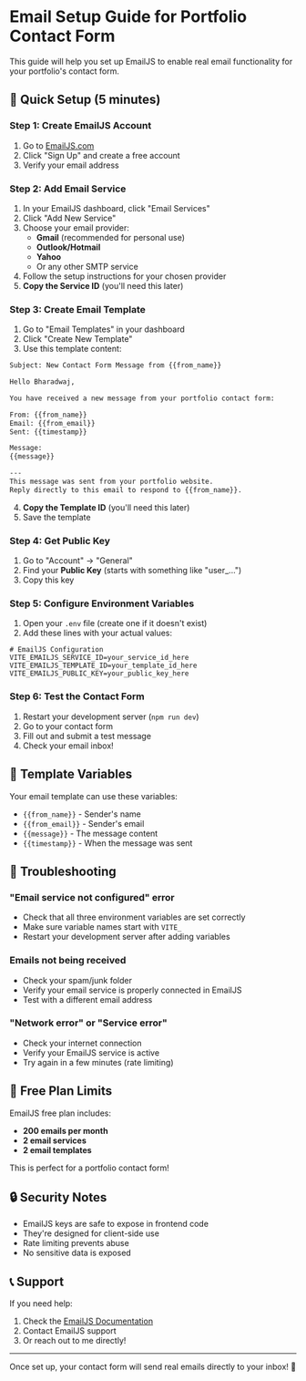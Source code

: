 # Email Setup Guide for Portfolio Contact Form

This guide will help you set up EmailJS to enable real email functionality for your portfolio's contact form.

## 🚀 Quick Setup (5 minutes)

### Step 1: Create EmailJS Account
1. Go to [EmailJS.com](https://www.emailjs.com/)
2. Click "Sign Up" and create a free account
3. Verify your email address

### Step 2: Add Email Service
1. In your EmailJS dashboard, click "Email Services"
2. Click "Add New Service"
3. Choose your email provider:
   - **Gmail** (recommended for personal use)
   - **Outlook/Hotmail**
   - **Yahoo**
   - Or any other SMTP service
4. Follow the setup instructions for your chosen provider
5. **Copy the Service ID** (you'll need this later)

### Step 3: Create Email Template
1. Go to "Email Templates" in your dashboard
2. Click "Create New Template"
3. Use this template content:

```html
Subject: New Contact Form Message from {{from_name}}

Hello Bharadwaj,

You have received a new message from your portfolio contact form:

From: {{from_name}}
Email: {{from_email}}
Sent: {{timestamp}}

Message:
{{message}}

---
This message was sent from your portfolio website.
Reply directly to this email to respond to {{from_name}}.
```

4. **Copy the Template ID** (you'll need this later)
5. Save the template

### Step 4: Get Public Key
1. Go to "Account" → "General"
2. Find your **Public Key** (starts with something like "user_...")
3. Copy this key

### Step 5: Configure Environment Variables
1. Open your `.env` file (create one if it doesn't exist)
2. Add these lines with your actual values:

```env
# EmailJS Configuration
VITE_EMAILJS_SERVICE_ID=your_service_id_here
VITE_EMAILJS_TEMPLATE_ID=your_template_id_here
VITE_EMAILJS_PUBLIC_KEY=your_public_key_here
```

### Step 6: Test the Contact Form
1. Restart your development server (`npm run dev`)
2. Go to your contact form
3. Fill out and submit a test message
4. Check your email inbox!

## 📧 Template Variables

Your email template can use these variables:
- `{{from_name}}` - Sender's name
- `{{from_email}}` - Sender's email
- `{{message}}` - The message content
- `{{timestamp}}` - When the message was sent

## 🔧 Troubleshooting

### "Email service not configured" error
- Check that all three environment variables are set correctly
- Make sure variable names start with `VITE_`
- Restart your development server after adding variables

### Emails not being received
- Check your spam/junk folder
- Verify your email service is properly connected in EmailJS
- Test with a different email address

### "Network error" or "Service error"
- Check your internet connection
- Verify your EmailJS service is active
- Try again in a few minutes (rate limiting)

## 🎯 Free Plan Limits

EmailJS free plan includes:
- **200 emails per month**
- **2 email services**
- **2 email templates**

This is perfect for a portfolio contact form!

## 🔒 Security Notes

- EmailJS keys are safe to expose in frontend code
- They're designed for client-side use
- Rate limiting prevents abuse
- No sensitive data is exposed

## 📞 Support

If you need help:
1. Check the [EmailJS Documentation](https://www.emailjs.com/docs/)
2. Contact EmailJS support
3. Or reach out to me directly!

---

Once set up, your contact form will send real emails directly to your inbox! 🎉